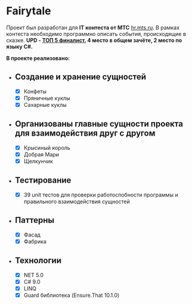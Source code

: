 # Fairytale 
Проект был разработан для __IT контеста от МТС__ [hr.mts.ru](https://hr.mts.ru/word2code?utm_source=yandex_stream&utm_medium=cpc&utm_campaign=str_brand_search%7C81682515&utm_content=adset_id=5103468849%7Cnid=none%7Cdevice_type=desktop%7Crid=42630185397&utm_term=мтс%20it&etext=2202.g30P9qL-S03fRc6GOsMrkgJAnOP39WOWSZ1fHTGe7sxwbmNmc25ucnNrenF6eGt4.bcf6c8a283cab9763c590f7304a137118d635b2a&yclid=18140930340213557326). В рамках контеста необходимо программно описать события, происходящие в сказке. __UPD - [ТОП 5 финалист.](https://ibb.co/F38V0Bs) 4 место в общем зачёте, 2 место по языку C#.__

__В проекте реализовано:__

-  ## Создание и хранение сущностей
    - [X] Конфеты
    - [X] Пряничные куклы
    - [X] Сахарные куклы
 
 - ## Организованы главные сущности проекта для взаимодействия друг с другом
    - [X] Крысиный король
    - [X] Добрая Мари
    - [X] Щелкунчик

 - ## Тестирование
    - [X] 39 unit тестов для проверки работоспобности программы и правильного взаимодействия сущностей

 - ##  Паттерны
    - [X] Фасад
    - [X] Фабрика

 - ## Технологии
    - [X] NET 5.0
    - [X] C# 9.0
    - [X] LINQ
    - [X] Guard библиотека (Ensure.That 10.1.0)
